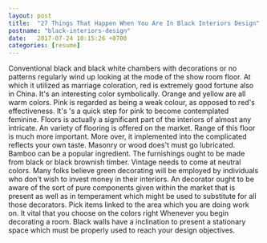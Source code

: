 ```yaml
---
layout: post
title:  "27 Things That Happen When You Are In Black Interiors Design"
postname: "black-interiors-design"
date:   2017-07-24 10:15:26 +0700
categories: [resume]
---
```

Conventional black and black white chambers with decorations or no patterns regularly wind up looking at the mode of the show room floor. At which it utilized as marriage coloration, red is extremely good fortune also in China. It's an interesting color symbolically. Orange and yellow are all warm colors. Pink is regarded as being a weak colour, as opposed to red's effectiveness. It's 's a quick step for pink to become contemplated feminine. Floors is actually a significant part of the interiors of almost any intricate. An variety of flooring is offered on the market. Range of this floor is much more important. More over, it implemented into the complicated reflects your own taste. Masonry or wood does't must go lubricated. Bamboo can be a popular ingredient. The furnishings ought to be made from black or black brownish timber. Vintage needs to come at neutral colors. Many folks believe green decorating will be employed by individuals who don't wish to invest money in their interiors. An decorator ought to be aware of the sort of pure components given within the market that is present as well as in temperament which might be used to substitute for all those decorators. Pick items linked to the area which you are doing work on. It vital that you choose on the colors right Whenever you begin decorating a room. Black walls have a inclination to present a stationary space which must be properly used to reach your design objectives.
